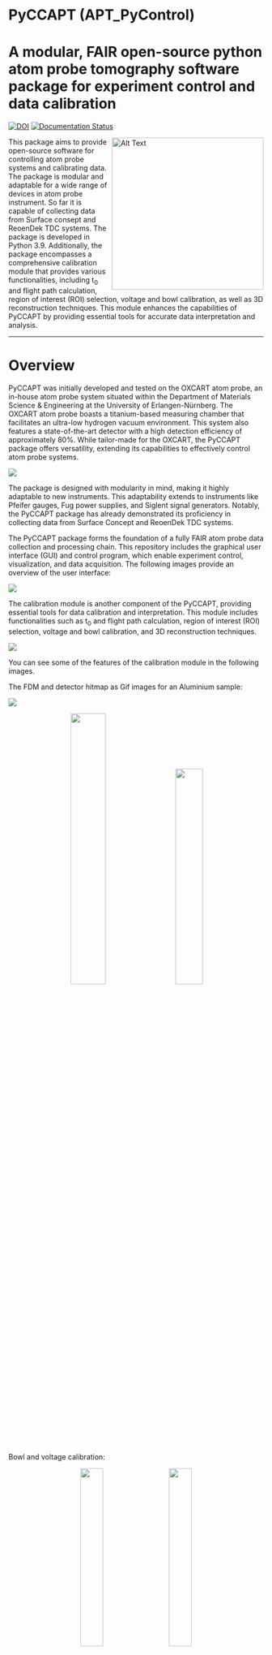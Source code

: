 # PyCCAPT (APT_PyControl)

# A modular, FAIR open-source python atom probe tomography software package for experiment control and data calibration

[![DOI](https://zenodo.org/badge/DOI/10.5281/zenodo.10210507.svg)](https://doi.org/10.5281/zenodo.10210507)
[![Documentation Status](https://readthedocs.org/projects/pyccapt/badge/?version=latest)](https://pyccapt.readthedocs.io/en/latest/?badge=latest)
<!--[![coverage report](https://gitlab.com/jesseds/apav/badges/master/coverage.svg)](https://gitlab.com/jesseds/apav/commits/master)
[![pipeline status](https://gitlab.com/jesseds/apav/badges/master/pipeline.svg)](https://gitlab.com/jesseds/apav/-/commits/master)-->

<img align="right" src="https://github.com/mmonajem/pyccapt/blob/main/pyccapt/files/logo2.png?raw=True)" alt="Alt Text" width="300" height="300">

This package aims to provide open-source software for controlling atom probe systems and calibrating data.
The package is modular and adaptable for a wide range of devices in atom probe instrument. So far it is
capable of collecting data from Surface consept and ReoenDek TDC systems. The package is developed in Python 3.9.
Additionally, the package encompasses a comprehensive calibration module that provides various functionalities,
including t<sub>0</sub> and flight path calculation, region of interest (ROI) selection, voltage and bowl calibration,
as well as
3D reconstruction techniques.
This module enhances the capabilities of PyCCAPT by providing essential tools for accurate data interpretation and
analysis.

----------

# Overview

PyCCAPT was initially developed and tested on the OXCART atom probe, an in-house atom probe system situated
within the Department of Materials Science & Engineering at the University of Erlangen-Nürnberg. The OXCART atom probe boasts a titanium-based measuring chamber that facilitates an ultra-low hydrogen 
vacuum environment. This system also features a state-of-the-art detector with a high detection
efficiency of approximately 80%. While tailor-made for the OXCART, the PyCCAPT package offers versatility, extending its
capabilities to effectively control atom probe systems.

![](https://github.com/mmonajem/pyccapt/blob/main/pyccapt/files/readme_images/oxcart.jpg?raw=True)

The package is designed with modularity in mind, making it highly adaptable to new instruments. This
adaptability extends to instruments like Pfeifer gauges, Fug power supplies, and Siglent signal generators. Notably, the
PyCCAPT package has already demonstrated its proficiency in collecting data from Surface Concept and ReoenDek TDC
systems.

The PyCCAPT package forms the foundation of a fully FAIR atom probe data collection and processing chain. This
repository includes the graphical user interface (GUI) and control program, which enable experiment control,
visualization, and data acquisition. The following images provide an overview of the user interface:

![](https://github.com/mmonajem/pyccapt/blob/main/pyccapt/files/readme_images/main_gui.png?raw=True)

The calibration module is another component of the PyCCAPT, providing essential tools for data calibration and
interpretation. This module includes functionalities such as t<sub>0</sub> and flight path calculation, region of
interest (ROI) selection, voltage and bowl calibration, and 3D reconstruction techniques. 

![](https://github.com/mmonajem/pyccapt/blob/main/pyccapt/files/readme_images/visualization_gif.gif?raw=True)

You can see some of the features of the calibration module in the following images.

The FDM and detector hitmap as Gif images for an Aluminium sample:

![](https://github.com/mmonajem/pyccapt/blob/main/pyccapt/files/readme_images/hist.png?raw=True)

<div align="center">
  <img width = "37%" src="https://github.com/mmonajem/pyccapt/blob/main/pyccapt/files/readme_images/fdm.png?raw=True">
  &nbsp;&nbsp;&nbsp;&nbsp;
  <img width = "33%" src="https://github.com/mmonajem/pyccapt/blob/main/pyccapt/files/readme_images/detector.gif?raw=True">
</div>

Bowl and voltage calibration:


<div align="center">
  <img width="30%" src="https://github.com/mmonajem/pyccapt/blob/main/pyccapt/files/readme_images/vol_corr.png?raw=True">
  &nbsp;&nbsp;&nbsp;&nbsp;
  <img width="30%" src="https://github.com/mmonajem/pyccapt/blob/main/pyccapt/files/readme_images/bowl_corr.png?raw=True">
</div>
<div align="center">
  <img width = "30%" src="https://github.com/mmonajem/pyccapt/blob/main/pyccapt/files/readme_images/tof_V_corr.png?raw=True">
  &nbsp;&nbsp;&nbsp;&nbsp;  
  <img width = "30%" src="https://github.com/mmonajem/pyccapt/blob/main/pyccapt/files/readme_images/tof_bowl_corr_y_det.png?raw=True">
</div>


A ranged mass spectrum for a Nimonic® 90 sample:

<div align="center">
  <img width = "90%" src="https://github.com/mmonajem/pyccapt/blob/main/pyccapt/files/readme_images/mc.png?raw=True">
</div>


Html link below can be used to show a 3d reconstruction of Nimonic® 90 sample: [Nimonic® 3D reconstruction](https://rawcdn.githack.com/mmonajem/pyccapt/52835bc47735ef12bffcf7e18ce90b556b07d12f/pyccapt/files/readme_images/3d_o.html)

The 3d reconstruction of Nimonic® 90 and precipitates can be seen in the following Gifs:


<div align="center">
  <img width = "40%" src="https://github.com/mmonajem/pyccapt/blob/main/pyccapt/files/readme_images/roto.gif?raw=True">
  &nbsp;&nbsp;&nbsp;&nbsp;
  <img width = "40%" src="https://github.com/mmonajem/pyccapt/blob/main/pyccapt/files/readme_images/iso.gif?raw=True">
</div>

 ---------------------

# Directory structure
```
pyccapt/
├── pyccapt/
│   ├── __init__.py
│   ├── config.json   
│   ├── calibration/
│   │   ├── __init__.py
│   │   └── module_folders   
│   ├── control/
│   │   ├── __init__.py
│   │   └── module_folders
│   └── files/
├── docs/
├── setup.py
├── README.md
├── CONTRIBUTION.md
├── MANIFEST.in
├── Licence
└── tox.ini
└── tests/
    ├── __init__.py
    ├── data/
    └── tests
```
 ---------------------

# Installation

1. Create a virtual environment using Anaconda:

   ```bash
   conda create -n apt_env python=3.9
    ```

2. Activate the virtual environment:

   ```bash
   conda activate apt_env
   ```

3. Clone or download this repository, unzip it, and in the project directory run:

   ```bash
   pip install -e .
   ```

After installation, you can run the control GUI by entering the following command in the console:

   ```bash
   pyccapt
   ```

or if the above command does not work, you can run the following command:

   ```bash
   python -m pyccapt.control
   ```


To start the tutorial, please follow these steps:

1- Open your terminal.

2- Navigate to the project folder using the cd command.

3- Once you're inside the project folder, go to the tutorial folder by running the following command:

   ```bash
   Jupyter lab
   ```

--------------

# Documentation

The latest documentation is available on
[ReadTheDocs](https://pyccapt.readthedocs.io/en/latest/?#) page. It provides feature descriptions, tutorials, and
valuable information.


---------------------
# Using PyCCAPT

For control part of the package you can follow the steps
on [documentation](https://pyccapt.readthedocs.io/en/latest/configuration.html).

For calibration, review the [tutorial](https://pyccapt.readthedocs.io/en/latest/tutorials.html) to understand package
features.

To test the code on Google colab, you can use the following links:
[data processing](https://colab.research.google.com/github/mmonajem/pyccapt/blob/main/pyccapt/calibration/tutorials/colab/data_processing.ipynb), 
[data visualization](https://colab.research.google.com/github/mmonajem/pyccapt/blob/main/pyccapt/calibration/tutorials/colab/visualization.ipynb), and
[t<sub>0</sub> and flight path calculation](https://colab.research.google.com/github/mmonajem/pyccapt/blob/main/pyccapt/calibration/tutorials/colab/L_and_t0_determination.ipynb).

---------------------
# Data structure

For checking the data structure of the control module you can check [here](pyccapt/control/DATA_STRUCTURE.md). For the 
calibration module, you can check [here](pyccapt/calibration/DATA_STRUCTURE.md).

---------------------
# Test data

For start using the calibration package, you can use the test data (pure Aluminium) provided in the following link. The
link contains the raw dataset that is collected from the OXCART atom probe from a pure Aluminium sample. It also
contains
the output file from the calibration module, which contains the calibrated data as well as the reconstructed data. The
link also contain the range file (HDF5) that is calculated by the calibration module.

[![DOI](https://zenodo.org/badge/DOI/10.5281/zenodo.14673955.svg)](https://doi.org/10.5281/zenodo.14673955)

------------------
# Bug reports

Report bugs, issues, ask for help, or provide feedback on
the [Github section](https://github.com/mmonajem/pyccapt/issues).

Qestions/comments:
  - Mehrpad Monajem, mehrpad.monajem@fau.de

-----------

# Citing

-----------

# Contributing

Contributions to PyCCAPT are always welcome, and they are greatly appreciated! Our contribution
policy can be found [here](CONTRIBUTING.md).

------------

# License

This project is licensed under the GNU General Public License v3.0. See
the [LICENSE](LICENSE) file for details.
